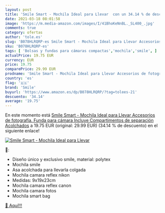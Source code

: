 ```yaml
---
layout: post
title: 'Smile Smart - Mochila Ideal para Llevar  con un 34.14 % de descuento'
date: 2021-03-18 08:01:58
image: 'https://m.media-amazon.com/images/I/41BhoKeNnBL._SL400_.jpg'
comments: true
category: ofertas
author: 'tole.es'
slug: 'B078HLRQRP-es Smile Smart - Mochila Ideal para Llevar Accesorios de...'
sku: 'B078HLRQRP-es'
tags: [ 'Bolsas y fundas para cámaras compactas','mochila','smile', ]
actualPrice: 19.75 EUR
currency: EUR
price: 19.75
comparePrice: 29.99 EUR
prodname: 'Smile Smart - Mochila Ideal para Llevar Accesorios de fotografía. Funda para cámara Incluye Compartimentos de separación Acolchados'
country: 'es'
flag: '🇪🇸'
brand: 'Smile'
buyurl: 'https://www.amazon.es/dp/B078HLRQRP/?tag=tolees-21'
descuento: '34.14'
average: '19.75'
---
```


En este momento está [Smile Smart - Mochila Ideal para Llevar Accesorios de fotografía. Funda para cámara Incluye Compartimentos de separación Acolchados](https://www.amazon.es/dp/B078HLRQRP/?tag=tolees-21) a 19.75 EUR (original: 29.99 EUR) (34.14 %  de descuento) en el siguiente enlace!

[![Smile Smart - Mochila Ideal para Llevar ](https://m.media-amazon.com/images/I/41BhoKeNnBL._SL400_.jpg)](https://www.amazon.es/dp/B078HLRQRP/?tag=tolees-21)

🔎:

- Diseño único y exclusivo smile, material: polytex
- Mochila smile
- Asa acolchada para llevarla colgada
- Mochila camara reflex nikon
- Medidas: 9x19x23cm
- Mochila camara reflex canon
- Mochila camara fotos
- Mochila smart bag

[🛒 Aquí!!!](https://www.amazon.es/dp/B078HLRQRP/?tag=tolees-21)
